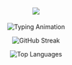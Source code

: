<h1 align="center">
  <img src="https://img.shields.io/badge/👋%20Hello!-I%27m%20Kritika!-brightgreen?style=for-the-badge&logo=github" />
</h1>

<p align="center">
  <img src="https://readme-typing-svg.herokuapp.com?font=Fira+Code&size=25&duration=3000&pause=1000&color=0A66C2&center=true&vCenter=true&width=600&lines=Exploring+the+world+of+coding+and+building+cool+projects." alt="Typing Animation" />
</p>

<p align="center">
  <img src="https://github-readme-streak-stats.herokuapp.com/?user=KRITIKA-l&theme=github-light" alt="GitHub Streak" />
</p>

<p align="center">
  <img src="https://github-readme-stats.vercel.app/api/top-langs/?username=KRITIKA-l&layout=compact&theme=github-light" alt="Top Languages" />
</p>
